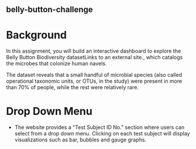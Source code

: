 ## belly-button-challenge

# Background
In this assignment, you will build an interactive dashboard to explore the Belly Button Biodiversity datasetLinks to an external site., which catalogs the microbes that colonize human navels.

The dataset reveals that a small handful of microbial species (also called operational taxonomic units, or OTUs, in the study) were present in more than 70% of people, while the rest were relatively rare.

# Drop Down Menu
- The website provides a "Test Subject ID No." section where users can select from a drop down menu. Clicking on each test subject will display visualizations such as bar, bubbles and gauge graphs.
